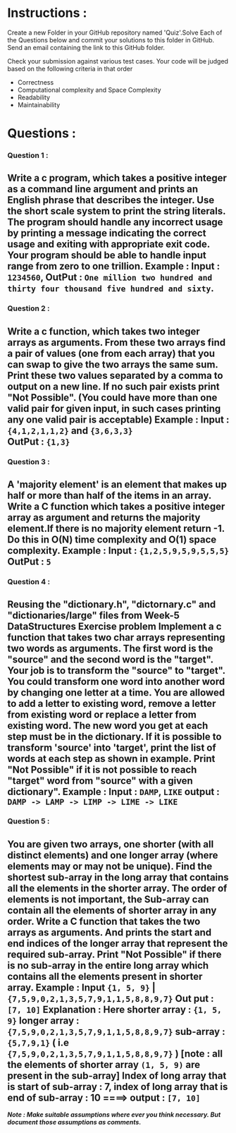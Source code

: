 # Instructions :

Create a new Folder in your GitHub repository named 'Quiz'.Solve Each of the Questions below and commit your solutions to this folder in GitHub. Send an email containing the link to this GitHub folder.

Check your submission against various test cases. Your code will be judged based on the following criteria in that order
* Correctness
* Computational complexity and Space Complexity
* Readability
* Maintainability

# Questions :

### Question  1 : 

Write a c program, which takes a positive integer as a command line argument and prints an English phrase that describes the integer. Use the short scale system to print the string literals. The program should handle any incorrect usage by printing a message indicating the correct usage and exiting with appropriate exit code. Your program should be able to handle input range from zero to one trillion.
Example : 
Input : `1234560`, 
OutPut :  `One million two hundred and thirty four thousand five hundred and sixty`.
---
### Question  2 : 

Write a c function, which takes two integer arrays as arguments. From these two arrays find a pair of values (one from each array) that you can swap to give the two arrays the same sum. Print these two values separated by a comma to output on a new line. If no such pair exists print "Not Possible". (You could have more than one valid pair for given input, in such cases printing any one valid pair is acceptable)
Example : 
Input : `{4,1,2,1,1,2}` and `{3,6,3,3}`  
OutPut :  `{1,3}`
---
### Question  3 : 

A 'majority element' is an element that makes up half or more than half of the items in an array. Write a C function which takes a positive integer array as argument and returns the majority element.If there is no majority element return -1. Do this in O(N) time complexity and O(1) space complexity.
Example : 
Input : `{1,2,5,9,5,9,5,5,5}`  
OutPut :  `5`
---
### Question  4 :

Reusing the "dictionary.h", "dictornary.c" and "dictionaries/large" files from Week-5 DataStructures Exercise problem Implement a c function that takes two char arrays representing two words as arguments. The first word is the "source" and the second word is the "target". Your job is to transform the "source" to "target". You could transform one word into another word by changing one letter at a time. You are allowed to add a letter to existing word, remove a letter from existing word or replace a letter from existing word. The new word you get at each step must be in the dictionary. If it is possible to transform 'source' into 'target', print the list of words at each step as shown in example. Print "Not Possible" if it is not possible to reach "target" word from "source" with a given dictionary".
Example : 
Input : `DAMP`, `LIKE` 
output : `DAMP -> LAMP -> LIMP -> LIME -> LIKE`
---
### Question 5 :
 
You are given two arrays, one shorter (with all distinct elements) and one longer array (where elements may or may not be unique). Find the shortest sub-array in the long array that contains all the elements in the shorter array. The order of elements is not important, the Sub-array can contain all the elements of shorter array in any order. Write a C function that takes the two arrays as arguments. And prints the start and end indices of the longer array that represent the required sub-array. Print "Not Possible" if there is no sub-array in the entire long array which contains all the elements present in shorter array.
Example : 
Input `{1, 5, 9}` | `{7,5,9,0,2,1,3,5,7,9,1,1,5,8,8,9,7}` 
Out put : `[7, 10]`
Explanation : Here 
shorter array : `{1, 5, 9}`
longer array : `{7,5,9,0,2,1,3,5,7,9,1,1,5,8,8,9,7}` 
sub-array : `{5,7,9,1}` ( i.e  `{7,5,9,0,2,1,3,5,7,9,1,1,5,8,8,9,7}`  )
[note : all the elements of shorter array `(1, 5, 9)` are present in the sub-array]
Index of long array that is start of sub-array : 7, index of long array that is end of sub-array : 10 ====> output : `[7, 10]`
--- 

***Note : Make suitable assumptions where ever you think necessary. But document those assumptions as comments.***
